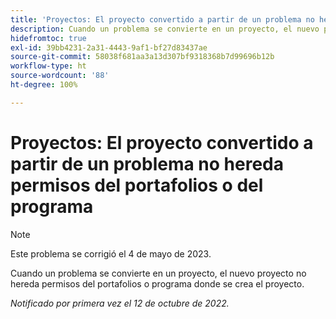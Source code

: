 ```yaml
---
title: 'Proyectos: El proyecto convertido a partir de un problema no hereda permisos del portafolios o del programa'
description: Cuando un problema se convierte en un proyecto, el nuevo proyecto no hereda permisos del portafolios o programa donde se crea el proyecto.
hidefromtoc: true
exl-id: 39bb4231-2a31-4443-9af1-bf27d83437ae
source-git-commit: 58038f681aa3a13d307bf9318368b7d99696b12b
workflow-type: ht
source-wordcount: '88'
ht-degree: 100%

---
```


# Proyectos: El proyecto convertido a partir de un problema no hereda permisos del portafolios o del programa

>[!NOTE]
>
>Este problema se corrigió el 4 de mayo de 2023.

Cuando un problema se convierte en un proyecto, el nuevo proyecto no hereda permisos del portafolios o programa donde se crea el proyecto.

_Notificado por primera vez el 12 de octubre de 2022._
